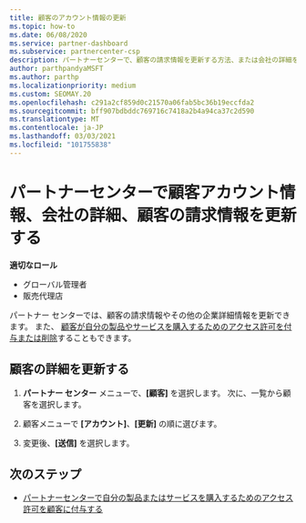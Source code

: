 ```yaml
---
title: 顧客のアカウント情報の更新
ms.topic: how-to
ms.date: 06/08/2020
ms.service: partner-dashboard
ms.subservice: partnercenter-csp
description: パートナーセンターで、顧客の請求情報を更新する方法、または会社の詳細を更新する方法について説明します。
author: parthpandyaMSFT
ms.author: parthp
ms.localizationpriority: medium
ms.custom: SEOMAY.20
ms.openlocfilehash: c291a2cf859d0c21570a06fab5bc36b19eccfda2
ms.sourcegitcommit: bff907bdbddc769716c7418a2b4a94ca37c2d590
ms.translationtype: MT
ms.contentlocale: ja-JP
ms.lasthandoff: 03/03/2021
ms.locfileid: "101755838"
---
```

# <a name="update-customer-account-info-company-details-and-customer-billing-information-in-partner-center"></a>パートナーセンターで顧客アカウント情報、会社の詳細、顧客の請求情報を更新する

**適切なロール**

- グローバル管理者
- 販売代理店

パートナー センターでは、顧客の請求情報やその他の企業詳細情報を更新できます。 また、 [顧客が自分の製品やサービスを購入するためのアクセス許可を付与または削除](give-customers-permission.md)することもできます。

## <a name="update-customer-details"></a>顧客の詳細を更新する

1. **パートナー センター** メニューで、**[顧客]** を選択します。 次に、一覧から顧客を選択します。

2. 顧客メニューで **[アカウント]**、**[更新]** の順に選びます。

3. 変更後、**[送信]** を選択します。

## <a name="next-steps"></a>次のステップ

- [パートナーセンターで自分の製品またはサービスを購入するためのアクセス許可を顧客に付与する](give-customers-permission.md)